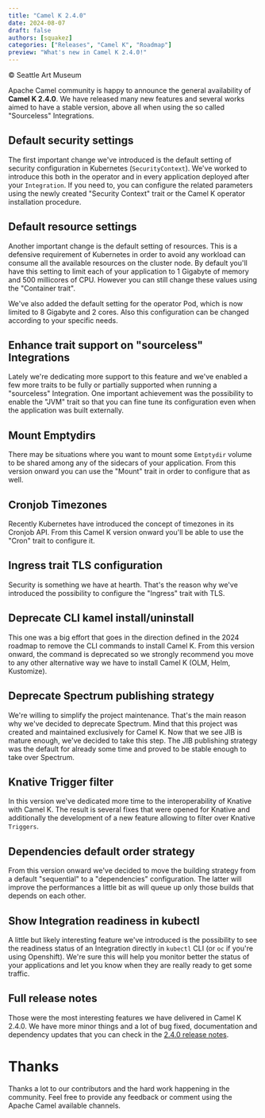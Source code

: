 ```yaml
---
title: "Camel K 2.4.0"
date: 2024-08-07
draft: false
authors: [squakez]
categories: ["Releases", "Camel K", "Roadmap"]
preview: "What's new in Camel K 2.4.0!"
---
```

© Seattle Art Museum

Apache Camel community is happy to announce the general availability of **Camel K 2.4.0**. We have released many new features and several works aimed to have a stable version, above all when using the so called "Sourceless" Integrations.

## Default security settings

The first important change we've introduced is the default setting of security configuration in Kubernetes (`SecurityContext`). We've worked to introduce this both in the operator and in every application deployed after your `Integration`. If you need to, you can configure the related parameters using the newly created "Security Context" trait or the Camel K operator installation procedure.

## Default resource settings

Another important change is the default setting of resources. This is a defensive requirement of Kubernetes in order to avoid any workload can consume all the available resources on the cluster node. By default you'll have this setting to limit each of your application to 1 Gigabyte of memory and 500 millicores of CPU. However you can still change these values using the "Container trait".

We've also added the default setting for the operator Pod, which is now limited to 8 Gigabyte and 2 cores. Also this configuration can be changed according to your specific needs.

## Enhance trait support on "sourceless" Integrations

Lately we're dedicating more support to this feature and we've enabled a few more traits to be fully or partially supported when running a "sourceless" Integration. One important achievement was the possibility to enable the "JVM" trait so that you can fine tune its configuration even when the application was built externally.

## Mount Emptydirs

There may be situations where you want to mount some `Emtptydir` volume to be shared among any of the sidecars of your application. From this version onward you can use the "Mount" trait in order to configure that as well.

## Cronjob Timezones

Recently Kubernetes have introduced the concept of timezones in its Cronjob API. From this Camel K version onward you'll be able to use the "Cron" trait to configure it.

## Ingress trait TLS configuration

Security is something we have at hearth. That's the reason why we've introduced the possibility to configure the "Ingress" trait with TLS.

## Deprecate CLI kamel install/uninstall

This one was a big effort that goes in the direction defined in the 2024 roadmap to remove the CLI commands to install Camel K. From this version onward, the command is deprecated so we strongly recommend you move to any other alternative way we have to install Camel K (OLM, Helm, Kustomize).

## Deprecate Spectrum publishing strategy

We're willing to simplify the project maintenance. That's the main reason why we've decided to deprecate Spectrum. Mind that this project was created and maintained exclusively for Camel K. Now that we see JIB is mature enough, we've decided to take this step. The JIB publishing strategy was the default for already some time and proved to be stable enough to take over Spectrum.

## Knative Trigger filter

In this version we've dedicated more time to the interoperability of Knative with Camel K. The result is several fixes that were opened for Knative and additionally the development of a new feature allowing to filter over Knative `Triggers`.

## Dependencies default order strategy

From this version onward we've decided to move the building strategy from a default "sequential" to a "dependencies" configuration. The latter will improve the performances a little bit as will queue up only those builds that depends on each other.

## Show Integration readiness in kubectl

A little but likely interesting feature we've introduced is the possibility to see the readiness status of an Integration directly in `kubectl` CLI (or `oc` if you're using Openshift). We're sure this will help you monitor better the status of your applications and let you know when they are really ready to get some traffic.

## Full release notes

Those were the most interesting features we have delivered in Camel K 2.4.0. We have more minor things and a lot of bug fixed, documentation and dependency updates that you can check in the [2.4.0 release notes](https://github.com/apache/camel-k/releases/tag/v2.4.0).

# Thanks

Thanks a lot to our contributors and the hard work happening in the community. Feel free to provide any feedback or comment using the Apache Camel available channels.
